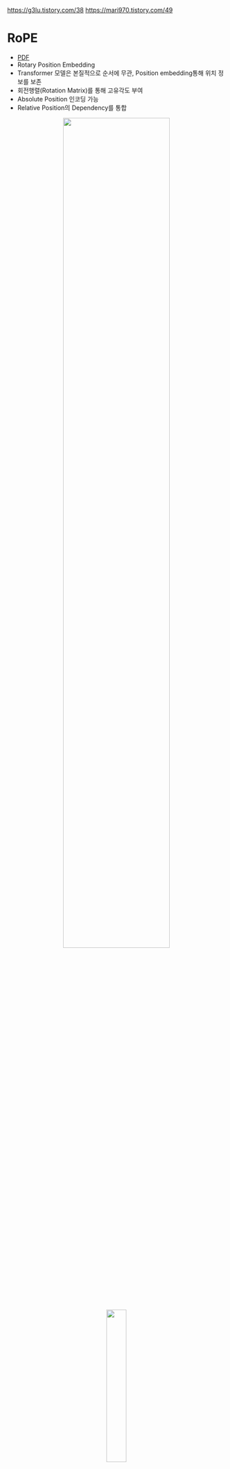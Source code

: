 https://g3lu.tistory.com/38
https://mari970.tistory.com/49
# RoPE
* [PDF](https://arxiv.org/pdf/2104.09864)
* Rotary Position Embedding
* Transformer 모델은 본질적으로 순서에 무관, Position embedding통해 위치 정보를 보존
* 회전행렬(Rotation Matrix)를 통해 고유각도 부여
* Absolute Position 인코딩 가능
* Relative Position의 Dependency를 통합

<P align="center"> <img src="https://github.com/user-attachments/assets/b1034452-4d19-4bac-ad8f-7c422b49c577" width="70%" height="70%"> </P>


<P align="center"> <img src="https://github.com/user-attachments/assets/fbdfb55d-2856-4a70-869c-66db0f3177f3" width="30%" height="30%"> </P>

* 복소 평면상에서 회전을 토큰위치정보를 통해 벡터에 표현. 
* Query m
* Key n

## Formulation
### Position-Encoded Query and Key Vectors
$$ f_q(x_m,m) = (W_qx_m)e^{im\theta} $$
$$ f_k(x_n,n) = (W_kx_n)e^{in\theta} $$

* $f_q(x_m,m)$ : Query Vector (Self-attention)
* $W_q$ : Weight Vector of Query
* $x_m$ : embedding vector. 고정된 크기의 실수 벡터로 변환
* $e^{im\theta}$ : rotation(회전). 복소수 평며에서 $m\theta$ 만큼 회전시키는 연산.

### Function $g$

$$ g(x_m,x_n,m-n)=Re[(W_qx_m)(W_kx_n)*e^{i(m-n)\theta}]$$
* $g$ : Query Vector($x_m$)와 Key Vector($x_n$)간의 내적을 복소수 곱셈을 통해 계산
* Query복소수 곱셈 Key복소수 한 결과의 실수 부분만 취함
* 실수값만 취하는 이유는 Softmax를 통해 중요도를 결정할때 실수값이 필요하기 때문

### 2D General Form
$$ f_{\{q,k\}}(x_m,m) = R_{\Theta,m}^{d}W_{\{q,k\}}x_m $$

$$ R_{\Theta,m}^{d} =  
\begin{pmatrix}
  cos(m\theta_{1}) & -sin(m\theta_{1}) & 0 & 0 & \cdots & 0 & 0 \\
  sin(m\theta_{1}) & cos(m\theta_{1}) &  0 & 0 & \cdots & 0 & 0 \\
  0 & 0 & cos(m\theta_{2}) & -sin(m\theta_{2}) & \cdots & 0 & 0 \\
  0 & 0 & sin(m\theta_{2}) & cos(m\theta_{2}) &  \cdots & 0 & 0 \\
  \vdots  & \vdots  & \vdots  & \vdots  & \ddots & \vdots  &\vdots \\
  0 & 0 & 0 & 0 & \cdots & cos(m\theta_{d/2}) & -sin(m\theta_{d/2}) \\
  0 & 0 & 0 & 0 & \cdots & sin(m\theta_{d/2}) & cos(m\theta_{d/2}) \\
 \end{pmatrix}$$

$$ \Theta = \theta_i = 10000^{-2(i-1)/d}, i\in[1,2,\ldots, d/2] $$


#### Computational efficient realization of rotary matrix multiplication

$$ R_{\Theta,m}^{d}x = 
\begin{pmatrix} 
  x_1 \\
  x_2 \\ 
  x_3 \\ 
  x_4 \\ 
  \vdots \\ 
  x_{d-1} \\ 
  x_d \\
\end{pmatrix}
\otimes
\begin{pmatrix}
  cos_{m\theta_1} \\
  cos_{m\theta_1} \\
  cos_{m\theta_2} \\
  cos_{m\theta_2} \\
  \vdots \\
  cos_{m\theta_{d/2}} \\
  cos_{m\theta_{d/2}} \\
\end{pmatrix}
+
\begin{pmatrix} 
  -x_2 \\
  x_1 \\ 
  -x_4 \\ 
  x_3 \\ 
  \vdots \\ 
  -x_{d} \\ 
  x_{d-1} \\
\end{pmatrix}
\otimes
\begin{pmatrix}
  sin_{m\theta_1} \\
  sin_{m\theta_1} \\
  sin_{m\theta_2} \\
  sin_{m\theta_2} \\
  \vdots \\
  sin_{m\theta_{d/2}} \\
  sin_{m\theta_{d/2}} \\
\end{pmatrix}
$$

* $\otimes = tensor\ product $

#### Derivation
(1) Query, Key $\rightarrow$ 회전 행렬 변환

$$ q_m = R_d^{\Theta,m}W_qx_m $$
$$ k_n = R_d^{\Theta,n}W_kx_n $$

(2) 내적 계산

$$ q_m^{\top}k_n = (R_d^{\Theta,m}W_qX_m)^\top (R_d^{\Theta,n}W_kx_n) $$

(3) 전치 행렬 사용

$$ (R_d^{\Theta,m}W_qx_m)^{\top} = x_{m}^{\top}W_{q}^{\top}(R_{d}^{\Theta,m})^{\top} $$

(4) 회전 행렬의 성질

회전 행렬 $(R_{d}^{\Theta,m}W_qx_m)^{\top}, (R_{d}^{\Theta,m})^{\top}$ 는 직교 행렬로 전치행렬은 역행렬과 같다

$$ (R_d^{\Theta,m}W_qx_m)^{\top} = (R_d^{\Theta,m}W_qx_m)^{-1} $$

* $(R_{d}^{\Theta,m}W_qx_m)^{\top}, (R_{d}^{\Theta,m})^{\top}$ 직교 행렬인 이유
   - 행,열 이 서로 직교하고 모두 단위벡터 이기 때문
   - 내적은 0이고 각 벡터의 크기는 1이기 때문

$$ R_2(\theta) = 
\begin{pmatrix}
  cos\theta & -sin\theta \\
  sin\theta & cos\theta \\
\end{pmatrix}
$$
 
(5) 상대적 회전

* n과 m의 차이에 따른 회전 행렬

$$ (R_d^{\Theta,m})^{\top}R_d^{\Theta,n} = R_d^{\Theta, n-m} $$

(6) 최종 결과

$$ q_m^{\top}k_n = x_m^{\top}W_q^{\top}R_d^{\Theta,n-m}W_kx_n $$

## Long term Decay
* 멀어질수록 내적 값이 작아져야 한다

$$ \theta_i = 10000^{-2i/d} $$
* $d$: 모델 차원의 수
* $i$: 차원 인덱스
* $\theta_i$: 차원이 커질수록 작은 값, 고차원 인코딩 더 느리게 변화, 유사도 감소


# RoPE with Linear Attention (Linear Transformer)
* Linear Attention 계산 복잡도를 줄이기 위해 고안

기존 attention

$$ Attention(Q,K,V) = softmax( \frac{QK^{\top}}{\sqrt{d_k}} )V $$

* 계산 복잡도 $O(N^2d_k)$

유사도를 나타내는 함수 정의 $sim(Q,K)$

$$ Attention(Q,K,V) = \frac{\displaystyle\sum_{n=1}^{N}\phi(Q)^{\top} \phi(K)\ V}{\displaystyle\sum_{n=1}^{N}\phi(Q)^{\top} \phi(K)} $$

* $\phi(x)$: 비음수 함수(non-negative function)
* 대부분 $\phi(x) = elu(x) + 1 $을 사용
* 계산 복잡도 $O(Nd_k)$


